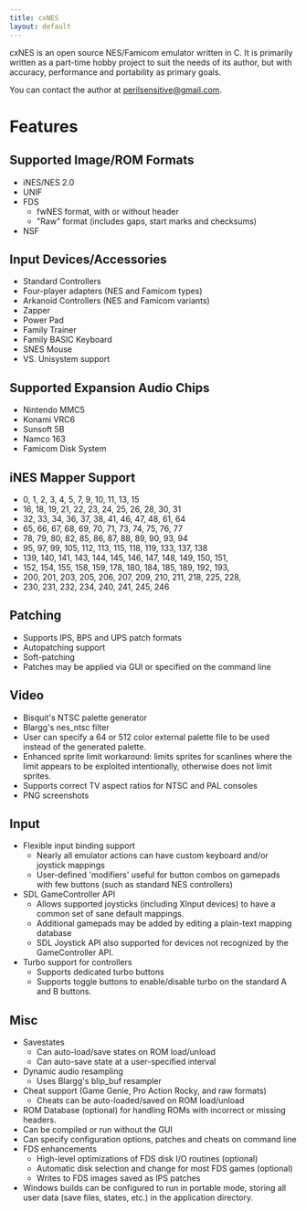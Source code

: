 ```yaml
---
title: cxNES
layout: default
---
```


cxNES is an open source NES/Famicom emulator written in C.  It is
primarily written as a part-time hobby project to suit the needs of
its author, but with accuracy, performance and portability as primary
goals.

You can contact the author at perilsensitive@gmail.com.

Features
========

Supported Image/ROM Formats
---------------------------
* iNES/NES 2.0
* UNIF
* FDS
  + fwNES format, with or without header
  + "Raw" format (includes gaps, start marks and checksums)
* NSF

Input Devices/Accessories
-------------------------
* Standard Controllers
* Four-player adapters (NES and Famicom types)
* Arkanoid Controllers (NES and Famicom variants)
* Zapper
* Power Pad
* Family Trainer
* Family BASIC Keyboard
* SNES Mouse
* VS. Unisystem support

Supported Expansion Audio Chips
-------------------------------
* Nintendo MMC5
* Konami VRC6
* Sunsoft 5B
* Namco 163
* Famicom Disk System

iNES Mapper Support
-------------------
*   0,   1,   2,   3,   4,   5,   7,   9,  10,  11,  13,  15
*  16,  18,  19,  21,  22,  23,  24,  25,  26,  28,  30,  31
*  32,  33,  34,  36,  37,  38,  41,  46,  47,  48,  61,  64
*  65,  66,  67,  68,  69,  70,  71,  73,  74,  75,  76,  77
*  78,  79,  80,  82,  85,  86,  87,  88,  89,  90,  93,  94
*  95,  97,  99, 105, 112, 113, 115, 118, 119, 133, 137, 138
* 139, 140, 141, 143, 144, 145, 146, 147, 148, 149, 150, 151,
* 152, 154, 155, 158, 159, 178, 180, 184, 185, 189, 192, 193,
* 200, 201, 203, 205, 206, 207, 209, 210, 211, 218, 225, 228,
* 230, 231, 232, 234, 240, 241, 245, 246

Patching
--------
* Supports IPS, BPS and UPS patch formats
* Autopatching support
* Soft-patching
* Patches may be applied via GUI or specified on
  the command line

Video
-----
* Bisquit's NTSC palette generator
* Blargg's nes_ntsc filter
* User can specify a 64 or 512 color external palette
  file to be used instead of the generated palette.
* Enhanced sprite limit workaround: limits sprites for scanlines where
  the limit appears to be exploited intentionally, otherwise does not
  limit sprites.
* Supports correct TV aspect ratios for NTSC and PAL consoles
* PNG screenshots

Input
-----
* Flexible input binding support
  + Nearly all emulator actions can have custom keyboard and/or
    joystick mappings
  + User-defined 'modifiers' useful for button combos on gamepads
    with few buttons (such as standard NES controllers)
* SDL GameController API
  + Allows supported joysticks (including XInput devices) to have
    a common set of sane default mappings.
  + Additional gamepads may be added by editing a plain-text
    mapping database
  + SDL Joystick API also supported for devices not recognized by
    the GameController API.
* Turbo support for controllers
  + Supports dedicated turbo buttons
  + Supports toggle buttons to enable/disable turbo on the standard
    A and B buttons.

Misc
----
* Savestates
  + Can auto-load/save states on ROM load/unload
  + Can auto-save state at a user-specified interval
* Dynamic audio resampling
  + Uses Blargg's blip_buf resampler
* Cheat support (Game Genie, Pro Action Rocky, and raw formats)
  + Cheats can be auto-loaded/saved on ROM load/unload
* ROM Database (optional) for handling ROMs with incorrect or
  missing headers.
* Can be compiled or run without the GUI
* Can specify configuration options, patches and cheats on command line
* FDS enhancements
  + High-level optimizations of FDS disk I/O routines (optional)
  + Automatic disk selection and change for most FDS games (optional)
  + Writes to FDS images saved as IPS patches
* Windows builds can be configured to run in portable mode, storing all
  user data (save files, states, etc.) in the application directory.
